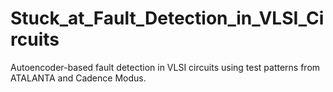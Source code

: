 # Stuck_at_Fault_Detection_in_VLSI_Circuits
Autoencoder-based fault detection in VLSI circuits using test patterns from ATALANTA and Cadence Modus.
